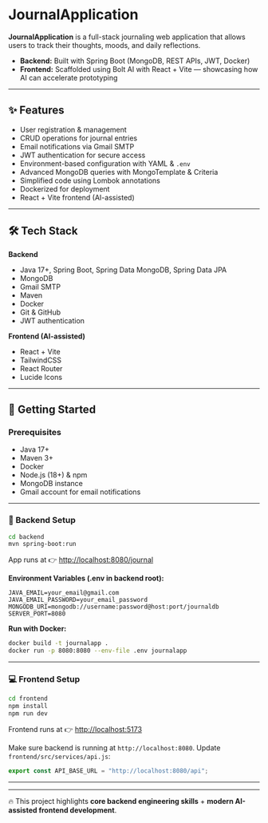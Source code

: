# JournalApplication

**JournalApplication** is a full-stack journaling web application that allows users to track their thoughts, moods, and daily reflections.

* **Backend:** Built with Spring Boot (MongoDB, REST APIs, JWT, Docker)
* **Frontend:** Scaffolded using Bolt AI with React + Vite — showcasing how AI can accelerate prototyping

---

## ✨ Features

* User registration & management
* CRUD operations for journal entries
* Email notifications via Gmail SMTP
* JWT authentication for secure access
* Environment-based configuration with YAML & `.env`
* Advanced MongoDB queries with MongoTemplate & Criteria
* Simplified code using Lombok annotations
* Dockerized for deployment
* React + Vite frontend (AI-assisted)

---

## 🛠 Tech Stack

**Backend**

* Java 17+, Spring Boot, Spring Data MongoDB, Spring Data JPA
* MongoDB
* Gmail SMTP
* Maven
* Docker
* Git & GitHub
* JWT authentication

**Frontend (AI-assisted)**

* React + Vite
* TailwindCSS
* React Router
* Lucide Icons

---

## 🚀 Getting Started

### Prerequisites

* Java 17+
* Maven 3+
* Docker
* Node.js (18+) & npm
* MongoDB instance
* Gmail account for email notifications

---

### 🔧 Backend Setup

```bash
cd backend
mvn spring-boot:run
```

App runs at 👉 [http://localhost:8080/journal](http://localhost:8080/journal)

**Environment Variables (.env in backend root):**

```
JAVA_EMAIL=your_email@gmail.com
JAVA_EMAIL_PASSWORD=your_email_password
MONGODB_URI=mongodb://username:password@host:port/journaldb
SERVER_PORT=8080
```

**Run with Docker:**

```bash
docker build -t journalapp .
docker run -p 8080:8080 --env-file .env journalapp
```

---

### 💻 Frontend Setup

```bash
cd frontend
npm install
npm run dev
```

Frontend runs at 👉 [http://localhost:5173](http://localhost:5173)

Make sure backend is running at `http://localhost:8080`. Update `frontend/src/services/api.js`:

```js
export const API_BASE_URL = "http://localhost:8080/api";
```

---

---

🔥 This project highlights **core backend engineering skills** + **modern AI-assisted frontend development**.
